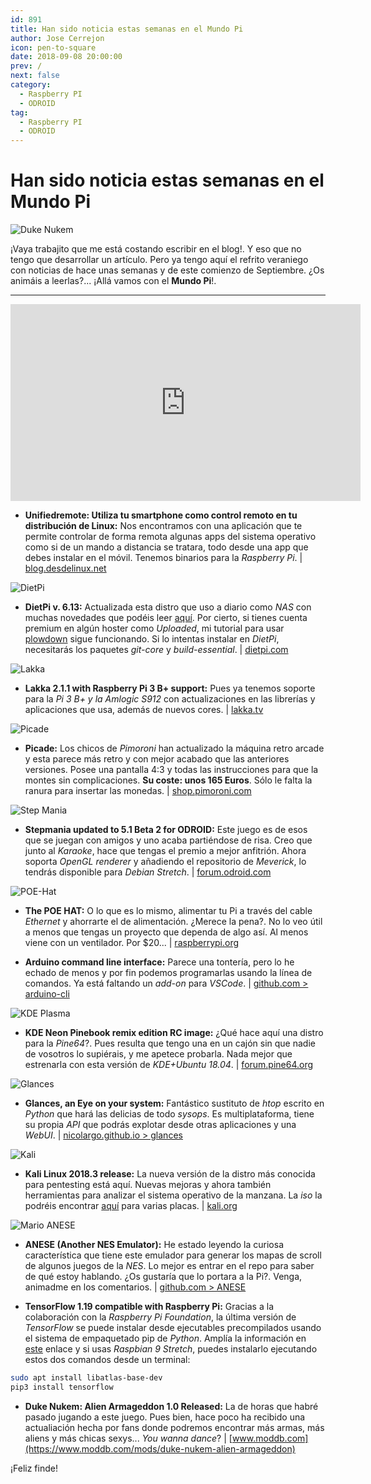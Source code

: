 ```yaml
---
id: 891
title: Han sido noticia estas semanas en el Mundo Pi
author: Jose Cerrejon
icon: pen-to-square
date: 2018-09-08 20:00:00
prev: /
next: false
category:
  - Raspberry PI
  - ODROID
tag:
  - Raspberry PI
  - ODROID
---
```


# Han sido noticia estas semanas en el Mundo Pi

![Duke Nukem](/images/2018/09/dukenukem.png)

¡Vaya trabajito que me está costando escribir en el blog!. Y eso que no tengo que desarrollar un artículo. Pero ya tengo aquí el refrito veraniego con noticias de hace unas semanas y de este comienzo de Septiembre. ¿Os animáis a leerlas?... ¡Allá vamos con el **Mundo Pi**!.

- - -
<iframe width="560" height="315" src="https://www.youtube.com/embed/CKNefvxoLGI" frameborder="0" allow="autoplay; encrypted-media" allowfullscreen></iframe>

* **Unifiedremote: Utiliza tu smartphone como control remoto en tu distribución de Linux:** Nos encontramos con una aplicación que te permite controlar de forma remota algunas apps del sistema operativo como si de un mando a distancia se tratara, todo desde una app que debes instalar en el móvil. Tenemos binarios para la *Raspberry Pi*. | [blog.desdelinux.net](https://blog.desdelinux.net/unifiedremote-utiliza-tu-smartphone-como-control-remoto-en-tu-distribucion-de-linux/)

![DietPi](/images/2018/09/dietpi.png)

* **DietPi v. 6.13:** Actualizada esta distro que uso a diario como *NAS* con muchas novedades que podéis leer [aquí](https://github.com/Fourdee/DietPi/pull/2011#issue-208266750). Por cierto, si tienes cuenta premium en algún hoster como *Uploaded*, mi tutorial para usar [plowdown](/post.php?id=239) sigue funcionando. Si lo intentas instalar en *DietPi*, necesitarás los paquetes *git-core* y *build-essential*. | [dietpi.com](https://dietpi.com/)

![Lakka](/images/2014/11/lakka.png)

* **Lakka 2.1.1 with Raspberry Pi 3 B+ support:** Pues ya tenemos soporte para la *Pi 3 B+ y la Amlogic S912* con actualizaciones en las librerías y aplicaciones que usa, además de nuevos cores. | [lakka.tv](http://www.lakka.tv/articles/2018/08/12/lakka-211-with-raspberry-pi-3-b-plus-support/)

![Picade](/images/2018/09/picade.png)

* **Picade:** Los chicos de *Pimoroni* han actualizado la máquina retro arcade y esta parece más retro y con mejor acabado que las anteriores versiones. Posee una pantalla 4:3 y todas las instrucciones para que la montes sin complicaciones. **Su coste: unos 165 Euros**. Sólo le falta la ranura para insertar las monedas. | [shop.pimoroni.com](https://shop.pimoroni.com/products/picade)

![Step Mania](/images/2018/09/stepmania.jpg)

* **Stepmania updated to 5.1 Beta 2 for ODROID:** Este juego es de esos que se juegan con amigos y uno acaba partiéndose de risa. Creo que junto al *Karaoke*, hace que tengas el premio a mejor anfitrión. Ahora soporta *OpenGL renderer* y añadiendo el repositorio de *Meverick*, lo tendrás disponible para *Debian Stretch*. | [forum.odroid.com](https://forum.odroid.com/viewtopic.php?f=91&t=16984)

![POE-Hat](/images/2018/09/poehat.jpg)

* **The POE HAT:** O lo que es lo mismo, alimentar tu Pi a través del cable *Ethernet* y ahorrarte el de alimentación. ¿Merece la pena?. No lo veo útil a menos que tengas un proyecto que dependa de algo así. Al menos viene con un ventilador. Por $20... | [raspberrypi.org](https://www.raspberrypi.org/blog/introducing-power-over-ethernet-poe-hat/)

* **Arduino command line interface:** Parece una tontería, pero lo he echado de menos y por fin podemos programarlas usando la línea de comandos. Ya está faltando un *add-on* para *VSCode*. | [github.com > arduino-cli](https://github.com/arduino/arduino-cli)

![KDE Plasma](/images/2018/09/kde_plasma.png)

* **KDE Neon Pinebook remix edition RC image:** ¿Qué hace aquí una distro para la *Pine64*?. Pues resulta que tengo una en un cajón sin que nadie de vosotros lo supiérais, y me apetece probarla. Nada mejor que estrenarla con esta versión de *KDE+Ubuntu 18.04*. | [forum.pine64.org](https://forum.pine64.org/showthread.php?tid=6443)

![Glances](/images/2018/09/glances.png)

* **Glances, an Eye on your system:** Fantástico sustituto de *htop* escrito en *Python* que hará las delicias de todo *sysops*. Es multiplataforma, tiene su propia *API* que podrás explotar desde otras aplicaciones y una *WebUI*. | [nicolargo.github.io > glances](https://nicolargo.github.io/glances/)

![Kali](/images/2018/02/kali.png)

* **Kali Linux 2018.3 release:** La nueva versión de la distro más conocida para pentesting está aquí. Nuevas mejoras y ahora también herramientas para analizar el sistema operativo de la manzana. La *iso* la podréis encontrar [aquí](https://www.offensive-security.com/kali-linux-arm-images/) para varias placas. | [kali.org](https://www.kali.org/releases/kali-linux-2018-3-release/)

![Mario ANESE](/images/2018/09/anese.png)

* **ANESE (Another NES Emulator):** He estado leyendo la curiosa característica que tiene este emulador para generar los mapas de scroll de algunos juegos de la *NES*. Lo mejor es entrar en el repo para saber de qué estoy hablando. ¿Os gustaría que lo portara a la Pi?. Venga, animadme en los comentarios. | [github.com > ANESE](https://github.com/daniel5151/ANESE)

* **TensorFlow 1.19 compatible with Raspberry Pi:** Gracias a la colaboración con la *Raspberry Pi Foundation*, la última versión de *TensorFlow* se puede instalar desde ejecutables precompilados usando el sistema de empaquetado pip de *Python*. Amplía la información en [este](https://www.tensorflow.org/install/install_raspbian) enlace y si usas *Raspbian 9 Stretch*, puedes instalarlo ejecutando estos dos comandos desde un terminal:
```bash
sudo apt install libatlas-base-dev
pip3 install tensorflow
```


* **Duke Nukem: Alien Armageddon 1.0 Released:** La de horas que habré pasado jugando a este juego. Pues bien, hace poco ha recibido una actualiación hecha por fans donde podremos encontrar más armas, más aliens y más chicas sexys... *You wanna dance*? | [www.moddb.com](https://www.moddb.com/mods/duke-nukem-alien-armageddon)






¡Feliz finde!